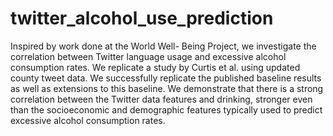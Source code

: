 # twitter_alcohol_use_prediction
 Inspired by work done at the World Well- Being Project, we investigate the correlation between Twitter language usage and excessive alcohol consumption rates. We replicate a study by Curtis et al. using updated county tweet data. We successfully replicate the published baseline results as well as extensions to this baseline. We demonstrate that there is a strong correlation between the Twitter data features and drinking, stronger even than the socioeconomic and demographic features typically used to predict excessive alcohol consumption rates.
